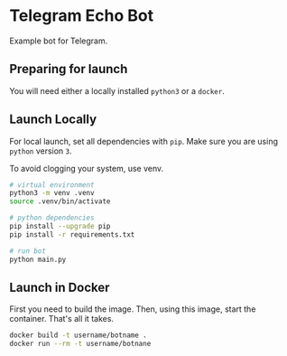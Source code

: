 # Telegram Echo Bot

Example bot for Telegram.

## Preparing for launch

You will need either a locally installed `python3` or a `docker`.

## Launch Locally

For local launch, set all dependencies with `pip`. Make sure you are using `python` version `3`.

To avoid clogging your system, use venv.

```bash
# virtual environment
python3 -m venv .venv
source .venv/bin/activate

# python dependencies
pip install --upgrade pip
pip install -r requirements.txt

# run bot
python main.py
```

## Launch in Docker

First you need to build the image. Then, using this image, start the container. That's all it takes.

```bash
docker build -t username/botname .
docker run --rm -t username/botnane
```
